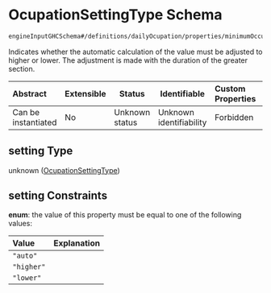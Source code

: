 # OcupationSettingType Schema

```txt
engineInputGHCSchema#/definitions/dailyOcupation/properties/minimumOccupancy/properties/setting
```

Indicates whether the automatic calculation of the value must be adjusted to higher or lower. The adjustment is made with the duration of the greater section.


| Abstract            | Extensible | Status         | Identifiable            | Custom Properties | Additional Properties | Access Restrictions | Defined In                                                         |
| :------------------ | ---------- | -------------- | ----------------------- | :---------------- | --------------------- | ------------------- | ------------------------------------------------------------------ |
| Can be instantiated | No         | Unknown status | Unknown identifiability | Forbidden         | Allowed               | none                | [ghc.schema.json\*](../out/ghc.schema.json "open original schema") |

## setting Type

unknown ([OcupationSettingType](ghc-definitions-dailyocupation-properties-minimumoccupancy-properties-ocupationsettingtype.md))

## setting Constraints

**enum**: the value of this property must be equal to one of the following values:

| Value      | Explanation |
| :--------- | ----------- |
| `"auto"`   |             |
| `"higher"` |             |
| `"lower"`  |             |
